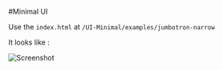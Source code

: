 #Minimal UI

Use the `index.html` at `/UI-Minimal/examples/jumbotron-narrow`

It looks like : 

![Screenshot](https://github.com/sudoankit/UI-Minimal/blob/master/Screen%20Shot%202016-09-13%20at%2017.32.40.png)
